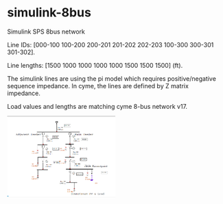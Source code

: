 # simulink-8bus
Simulink SPS 8bus network

Line IDs: [000-100 100-200 200-201 201-202 202-203 100-300 300-301 301-302].

Line lengths: [1500 1000 1000 1000 1000 1500 1500 1500] (ft).

The simulink lines are using the pi model which requires positive/negative sequence impedance.
In cyme, the lines are defined by Z matrix impedance.

Load values and lengths are matching cyme 8-bus network v17.

<img src="cyme_load_flow.png" alt="CYME Load Flow" width="50%"/>
